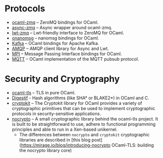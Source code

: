# Protocols

* [ocaml-zmq](https://github.com/issuu/ocaml-zmq)  – ZeroMQ bindings for OCaml.
* [async-zmq](https://github.com/rgrinberg/async-zmq)  – Async wrapper around ocaml-zmq.
* [lwt-zmq](https://github.com/hcarty/lwt-zmq)  – Lwt-friendly interface to ZeroMQ for OCaml.
* [onanomsg](https://github.com/rgrinberg/onanomsg)  – nanomsg bindings for OCaml.
* [Kafka](https://github.com/didier-wenzek/ocaml-kafka)  – OCaml bindings for Apache Kafka.
* [AMQP](https://github.com/andersfugmann/amqp-client)  – AMQP client library for Async and Lwt.
* [MPI](https://github.com/xavierleroy/ocamlmpi)  – Message Passing Interface bindings for OCaml.
* [MQTT](https://github.com/j0sh/ocaml-mqtt)  – OCaml implementation of the MQTT pubsub protocol.

# Security and Cryptography

* [ocaml-tls](https://github.com/mirleft/ocaml-tls)  – TLS in pure OCaml.
* [Digestif](https://github.com/mirage/digestif)  - Hash algorithms (like SHA* or BLAKE2*) in OCaml and C.
* [cryptokit](https://github.com/xavierleroy/cryptokit)  – The Cryptokit library for OCaml provides a variety of cryptographic primitives that can be used to implement cryptographic protocols in security-sensitive applications.
* [nocrypto](https://github.com/mirleft/ocaml-nocrypto)  – A small cryptographic library behind the ocaml-tls project. It is built to be straightforward to use, adhere to functional programming principles and able to run in a Xen-based unikernel.
  * The differences between `nocrypto` and `cryptokit` cryptographic libraries are described in [this blog post](https://mirage.io/blog/introducing-nocrypto OCaml-TLS: building the nocrypto library core)

